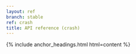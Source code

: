 ```yaml
---
layout: ref
branch: stable
ref: crash
title: API reference (crash)
---
```

{% include anchor_headings.html html=content %}